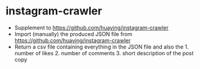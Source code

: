 # instagram-crawler
- Supplement to https://github.com/huaying/instagram-crawler
- Import (manually) the produced JSON file from https://github.com/huaying/instagram-crawler
- Return a csv file containing everything in the JSON file and also the 1. number of likes 2. number of comments 3. short description of the post copy
